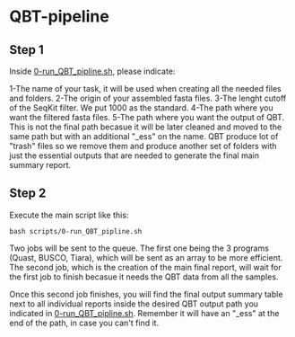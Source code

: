 # QBT-pipeline

## Step 1
Inside [0-run_QBT_pipline.sh](scripts/0-run_QBT_pipline.sh), please indicate:

1-The name of your task, it will be used when creating all the needed files and folders.
2-The origin of your assembled fasta files.
3-The lenght cutoff of the SeqKit filter. We put 1000 as the standard.
4-The path where you want the filtered fasta files.
5-The path where you want the output of QBT. This is not the final path becasue it will be later cleaned and moved to the same path but with an additional "_ess" on the name. QBT produce lot of "trash" files so we remove them and produce another set of folders with just the essential outputs that are needed to generate the final main summary report.

## Step 2
Execute the main script like this:

```
bash scripts/0-run_QBT_pipline.sh
```
Two jobs will be sent to the queue. The first one being the 3 programs (Quast, BUSCO, Tiara), which will be sent as an array to be more efficient. The second job, which is the creation of the main final report, will wait for the first job to finish becasue it needs the QBT data from all the samples.

Once this second job finishes, you will find the final output summary table next to all individual reports inside the desired QBT output path you indicated in [0-run_QBT_pipline.sh](scripts/0-run_QBT_pipline.sh). Remember it will have an "_ess" at the end of the path, in case you can't find it.
